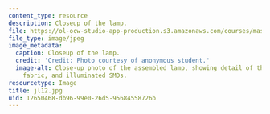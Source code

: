 ```yaml
---
content_type: resource
description: Closeup of the lamp.
file: https://ol-ocw-studio-app-production.s3.amazonaws.com/courses/mas-962-special-topics-new-textiles-spring-2010/12650468db9699e026d595684558726b_jl12.jpg
file_type: image/jpeg
image_metadata:
  caption: Closeup of the lamp.
  credit: 'Credit: Photo courtesy of anonymous student.'
  image-alt: Close-up photo of the assembled lamp, showing detail of the silicone,
    fabric, and illuminated SMDs.
resourcetype: Image
title: jl12.jpg
uid: 12650468-db96-99e0-26d5-95684558726b
---
```

